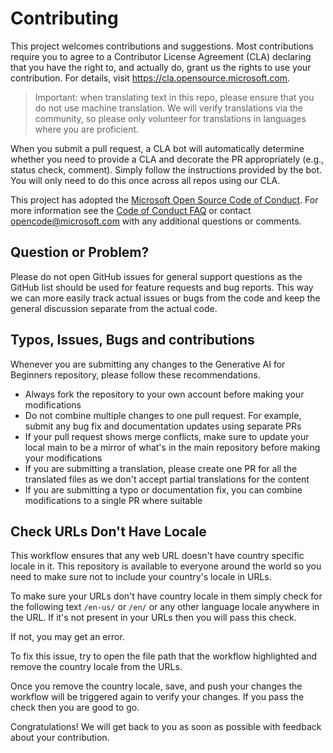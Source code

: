 # Contributing
This project welcomes contributions and suggestions.  Most contributions require you to agree to a
Contributor License Agreement (CLA) declaring that you have the right to, and actually do, grant us
the rights to use your contribution. For details, visit https://cla.opensource.microsoft.com.

> Important: when translating text in this repo, please ensure that you do not use machine translation. We will verify translations via the community, so please only volunteer for translations in languages where you are proficient.

When you submit a pull request, a CLA bot will automatically determine whether you need to provide
a CLA and decorate the PR appropriately (e.g., status check, comment). Simply follow the instructions
provided by the bot. You will only need to do this once across all repos using our CLA.

This project has adopted the [Microsoft Open Source Code of Conduct](https://opensource.microsoft.com/codeofconduct/).
For more information see the [Code of Conduct FAQ](https://opensource.microsoft.com/codeofconduct/faq/) or
contact [opencode@microsoft.com](mailto:opencode@microsoft.com) with any additional questions or comments.

## Question or Problem?

Please do not open GitHub issues for general support questions as the GitHub list should be used for feature requests and bug reports. This way we can more easily track actual issues or bugs from the code and keep the general discussion separate from the actual code.

## Typos, Issues, Bugs and contributions

Whenever you are submitting any changes to the Generative AI for Beginners repository, please follow these recommendations.

* Always fork the repository to your own account before making your modifications
* Do not combine multiple changes to one pull request. For example, submit any bug fix and documentation updates using separate PRs
* If your pull request shows merge conflicts, make sure to update your local main to be a mirror of what's in the main repository before making your modifications
* If you are submitting a translation, please create one PR for all the translated files as we don't accept partial translations for the content
* If you are submitting a typo or documentation fix, you can combine modifications to a single PR where suitable

## Check URLs Don't Have Locale

This workflow ensures that any web URL doesn't have country specific locale in it.
This repository is available to everyone around the world so you need to make sure not to include your country's locale in URLs.

To make sure your URLs don't have country locale in them simply check for the following text `/en-us/` or `/en/` or any other language locale anywhere in the URL.
If it's not present in your URLs then you will pass this check.

If not, you may get an error.

To fix this issue, try to open the file path that the workflow highlighted and remove the country locale from the URLs.

Once you remove the country locale, save, and push your changes the workflow will be triggered again to verify your changes.
If you pass the check then you are good to go.

Congratulations! We will get back to you as soon as possible with feedback about your contribution.